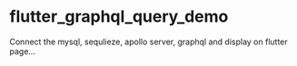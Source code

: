 # flutter_graphql_query_demo
Connect the mysql, sequlieze, apollo server, graphql and display on flutter page...
